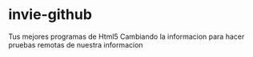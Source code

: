 # invie-github
Tus mejores programas de Html5
Cambiando la informacion para hacer pruebas remotas de nuestra informacion
